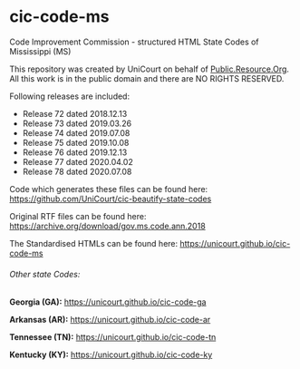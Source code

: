 # cic-code-ms
Code Improvement Commission - structured HTML State Codes of Mississippi (MS)

This repository was created by UniCourt on behalf of [Public.Resource.Org](https://public.resource.org/). All this work is in the public domain and there are NO RIGHTS RESERVED.

Following releases are included:

* Release 72 dated 2018.12.13
* Release 73 dated 2019.03.26
* Release 74 dated 2019.07.08
* Release 75 dated 2019.10.08
* Release 76 dated 2019.12.13
* Release 77 dated 2020.04.02
* Release 78 dated 2020.07.08

Code which generates these files can be found here: https://github.com/UniCourt/cic-beautify-state-codes

Original RTF files can be found here: https://archive.org/download/gov.ms.code.ann.2018

The Standardised HTMLs can be found here: https://unicourt.github.io/cic-code-ms

###### Other state Codes:

**Georgia (GA):** https://unicourt.github.io/cic-code-ga

**Arkansas (AR):** https://unicourt.github.io/cic-code-ar

**Tennessee (TN):** https://unicourt.github.io/cic-code-tn

**Kentucky (KY):** https://unicourt.github.io/cic-code-ky